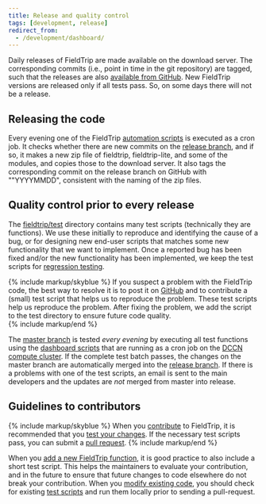```yaml
---
title: Release and quality control
tags: [development, release]
redirect_from:
  - /development/dashboard/
---
```


Daily releases of FieldTrip are made available on the download server. The corresponding commits (i.e., point in time in the git repository) are tagged, such that the releases are also [available from GitHub](https://github.com/fieldtrip/fieldtrip/releases). New FieldTrip versions are released only if all tests pass. So, on some days there will not be a release.

## Releasing the code

Every evening one of the FieldTrip [automation scripts](https://github.com/fieldtrip/automation) is executed as a cron job. It checks whether there are new commits on the [release branch](https://github.com/fieldtrip/fieldtrip/tree/release), and if so, it makes a new zip file of fieldtrip, fieldtrip-lite, and some of the modules, and copies those to the download server. It also tags the corresponding commit on the release branch on GitHub with ""YYYYMMDD", consistent with the naming of the zip files.

## Quality control prior to every release

The [fieldtrip/test](https://github.com/fieldtrip/fieldtrip/tree/master/test) directory contains many test scripts (technically they are functions). We use these initially to reproduce and identifying the cause of a bug, or for designing new end-user scripts that matches some new functionality that we want to implement. Once a reported bug has been fixed and/or the new functionality has been implemented, we keep the test scripts for [regression testing](https://en.wikipedia.org/wiki/Regression_testing).

{% include markup/skyblue %}
If you suspect a problem with the FieldTrip code, the best way to resolve it is to post it on [GitHub](https://github.com/fieldtrip/fieldtrip/issues) and to contribute a (small) test script that helps us to reproduce the problem. These test scripts help us reproduce the problem. After fixing the problem, we add the script to the test directory to ensure future code quality.  
{% include markup/end %}

The [master branch](https://github.com/fieldtrip/fieldtrip/tree/master) is tested _every evening_ by executing all test functions using the [dashboard scripts](https://github.com/fieldtrip/dashboard) that are running as a cron job on the [DCCN compute cluster](https://dccn-hpc-wiki.readthedocs.io). If the complete test batch passes, the changes on the master branch are automatically merged into the [release branch](https://github.com/fieldtrip/fieldtrip/tree/release). If there is a problems with one of the test scripts, an email is sent to the main developers and the updates are _not_ merged from master into release.

## Guidelines to contributors

{% include markup/skyblue %}
When you [contribute](/development/contribute) to FieldTrip, it is recommended that you [test your changes](/development/testing). If the necessary test scripts pass, you can submit a [pull request](https://github.com/fieldtrip/fieldtrip/pulls).
{% include markup/end %}

When you [add a new FieldTrip function](/development/testing#adding-a-new-test-script), it is good practice to also include a short test script. This helps the maintainers to evaluate your contribution, and in the future to ensure that future changes to code elsewhere do not break your contribution. When you [modify existing code](/development/testing), you should check for existing [test scripts](/development/testing#running-existing-tests) and run them locally prior to sending a pull-request.
